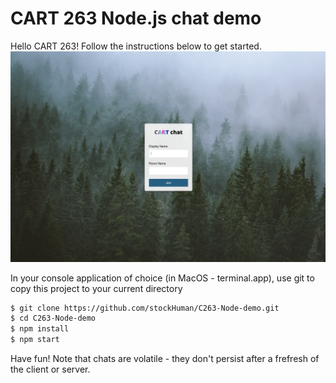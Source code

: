 # CART 263 Node.js chat demo
Hello CART 263! Follow the instructions below to get started.
![screenshot](node-demo-screen.jpg)

In your console application of choice (in MacOS - terminal.app), use git to copy this project to your current directory
```bash
$ git clone https://github.com/stockHuman/C263-Node-demo.git
$ cd C263-Node-demo
$ npm install
$ npm start
```
Have fun! Note that chats are volatile - they don't persist after a frefresh of the client or server.

